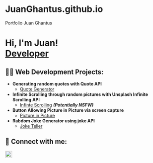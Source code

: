 # JuanGhantus.github.io
Portfolio Juan Ghantus

<h1>Hi, I'm Juan! <br/><a href="https://github.com/juanghantus">Developer</a></h1>

<h2>👨‍💻 Web Development Projects:</h2>

- <b>Generating random quotes with Quote API</b>
  - [Quote Generator](https://github.com/JuanGhantus/QuoteGenerator)
- <b>Infinite Scrolling through random pictures with Unsplash Infinite Scrolling API</b>
  - [Infinte Scrolling](https://github.com/joshmadakor1/4chan-Image-Analysis-Middleware-C964) <b><i>(Potentially NSFW)</b></i>
- <b>Button Allowing Picture in Picture via screen capture</b>
  - [Picture in Picture](https://github.com/joshmadakor1/Sentinel-Lab)
- <b>Rabdom Joke Generator using joke API</b>
  - [Joke Teller](https://github.com/joshmadakor1/EncrypterPOC)

<h2> 🤳 Connect with me:</h2>

[<img align="left" alt="JoshMadakor | LinkedIn" width="22px" src="https://cdn.jsdelivr.net/npm/simple-icons@v3/icons/linkedin.svg" />][linkedin]


[linkedin]: https://linkedin.com/in/joshmadakor

<!--
**joshmadakor1/joshmadakor1** is a ✨ _special_ ✨ repository because its `README.md` (this file) appears on your GitHub profile.

Here are some ideas to get you started:

- 🔭 I’m currently working on ...
- 🌱 I’m currently learning ...
- 👯 I’m looking to collaborate on ...
- 🤔 I’m looking for help with ...
- 💬 Ask me about ...
- 📫 How to reach me: ...
- 😄 Pronouns: ...
- ⚡ Fun fact: ...
-->
